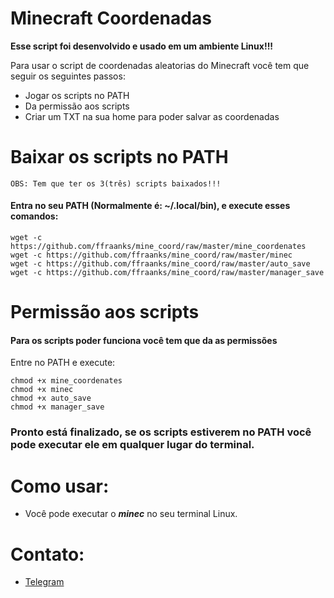 # Minecraft Coordenadas

**Esse script foi desenvolvido e usado em um ambiente Linux!!!**

Para usar o script de coordenadas aleatorias do Minecraft você tem que seguir os seguintes passos:

- Jogar os scripts no PATH
- Da permissão aos scripts
- Criar um TXT na sua home para poder salvar as coordenadas

# Baixar os scripts no PATH

```
OBS: Tem que ter os 3(três) scripts baixados!!!
```

#### Entra no seu PATH (Normalmente é: ~/.local/bin), e execute esses comandos:
```
wget -c https://github.com/ffraanks/mine_coord/raw/master/mine_coordenates
wget -c https://github.com/ffraanks/mine_coord/raw/master/minec
wget -c https://github.com/ffraanks/mine_coord/raw/master/auto_save
wget -c https://github.com/ffraanks/mine_coord/raw/master/manager_save
```

# Permissão aos scripts

#### Para os scripts poder funciona você tem que da as permissões
Entre no PATH e execute:
```
chmod +x mine_coordenates
chmod +x minec
chmod +x auto_save
chmod +x manager_save
```

### Pronto está finalizado, se os scripts estiverem no PATH você pode executar ele em qualquer lugar do terminal.

# Como usar:

- Você pode executar o ***minec*** no seu terminal Linux.

# Contato:

- [Telegram](https://t.me/FranklinTech)
